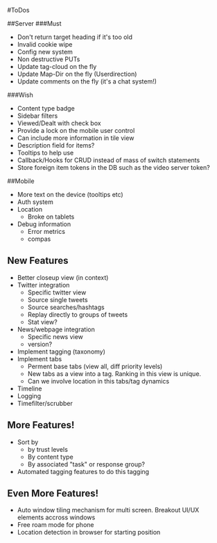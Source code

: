 #ToDos

##Server
###Must
* Don't return target heading if it's too old
* Invalid cookie wipe
* Config new system
* Non destructive PUTs
* Update tag-cloud on the fly
* Update Map-Dir on the fly (Userdirection)
* Update comments on the fly (it's a chat system!)

###Wish
* Content type badge
* Sidebar filters
* Viewed/Dealt with check box
* Provide a lock on the mobile user control
* Can include more information in tile view
* Description field for items?
* Tooltips to help use
* Callback/Hooks for CRUD instead of mass of switch statements
* Store foreign item tokens in the DB such as the video server token?

##Mobile
* More text on the device (tooltips etc)
* Auth system
* Location
	* Broke on tablets
* Debug information
	* Error metrics
	* compas

## New Features
* Better closeup view (in context)
* Twitter integration
	* Specific twitter view
	* Source single tweets
	* Source searches/hashtags
	* Replay directly to groups of tweets
	* Stat view?
* News/webpage integration
	* Specific news view
	* version?
* Implement tagging (taxonomy)
* Implement tabs
	* Perment base tabs (view all, diff priority levels)
	* New tabs as a view into a tag. Ranking in this view is unique.
	* Can we involve location in this tabs/tag dynamics
* Timeline
* Logging
* Timefilter/scrubber

## More Features!
* Sort by
	* by trust levels
	* By content type
	* By associated "task" or response group?
* Automated tagging features to do this tagging

## Even More Features!
* Auto window tiling mechanism for multi screen. Breakout UI/UX elements accross windows
* Free roam mode for phone
* Location detection in browser for starting position